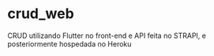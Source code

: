 # crud_web

CRUD utilizando Flutter no front-end e API feita no STRAPI, e posteriormente hospedada no Heroku

